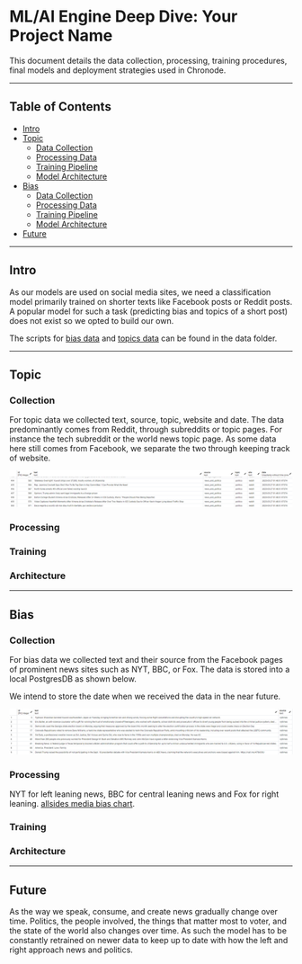 # ML/AI Engine Deep Dive: Your Project Name

This document details the data collection, processing, training procedures, final models and deployment strategies used in Chronode.

---

## Table of Contents

- [Intro](#intro)
- [Topic](#topic)
    - [Data Collection](#collection)
    - [Processing Data](#processing)
    - [Training Pipeline](#training-pipeline)
    - [Model Architecture](#model-architecture)
- [Bias](#bias)
    - [Data Collection](#collection-1)
    - [Processing Data](#processing-1)
    - [Training Pipeline](#training-pipeline-1)
    - [Model Architecture](#model-architecture-1)
- [Future](#future)

---

## Intro

As our models are used on social media sites, we need a classification model primarily trained on shorter texts like Facebook posts or Reddit posts. A popular model for such a task (predicting bias and topics of a short post) does not exist so we opted to build our own.

The scripts for [bias data](data/collect_bias_data.ipynb) and [topics data](data/collect_topic_data.ipynb) can be found in the data folder. 

---

## Topic

### Collection

For topic data we collected text, source, topic, website and date. The data predominantly comes from Reddit, through subreddits or topic pages. For instance the tech subreddit or the world news topic page. As some data here still comes from Facebook, we separate the two through keeping track of website. 

![topic table](../documentation/ai_topic_table.png)

### Processing

### Training


### Architecture

---

## Bias

### Collection
For bias data we collected text and their source from the Facebook pages of prominent news sites such as NYT, BBC, or Fox. The data is stored into a local PostgresDB as shown below. 

We intend to store the date when we received the data in the near future. 

![bias table](../documentation/ai_bias_table.png)

### Processing

NYT for left leaning news, BBC for central leaning news and Fox for right leaning.
[allsides media bias chart](https://www.allsides.com/media-bias/media-bias-chart). 

### Training

### Architecture

---

## Future

As the way we speak, consume, and create news gradually change over time. Politics, the people involved, the things that matter most to voter, and the state of the world also changes over time. As such the model has to be constantly retrained on newer data to keep up to date with how the left and right approach news and politics. 